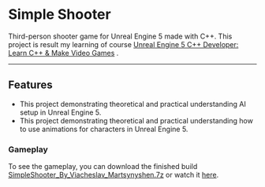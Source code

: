 # Simple Shooter
Third-person shooter game for Unreal Engine 5 made with  C++. This project is result my learning of course [Unreal Engine 5 C++ Developer: Learn C++ & Make Video Games](https://www.udemy.com/share/101Weu3@gKGvOgaVCBCuu3YDkDKf4Jg1HM5orVa2qgd_dOOTwGS8sJzE0Z5P5gYnnV1sDnd-Ug==/) .

--------------------------
## Features

- This project demonstrating theoretical and practical understanding AI setup in Unreal Engine 5.  
- This project demonstrating theoretical and practical understanding how to use animations for characters in Unreal Engine 5.


### Gameplay

To see the gameplay, you can download the finished build [SimpleShooter_By_Viacheslav_Martsynyshen.7z](https://drive.google.com/file/d/1KI-c8qI4470yzrCZ3UJ8-F6zQBqLCxi9/view?usp=sharing) or watch it [here](https://youtu.be/xKzAlAhooEI).

